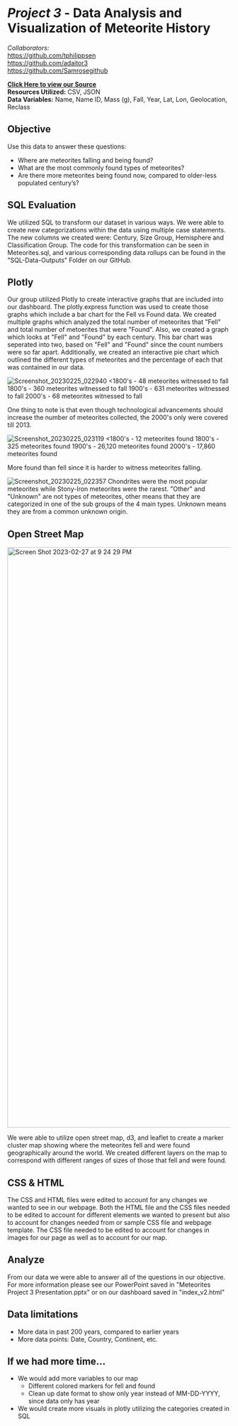 # *Project 3* - Data Analysis and Visualization of Meteorite History

*Collaborators:* <br />
https://github.com/tphilippsen <br />
https://github.com/adaitor3 <br />
https://github.com/Samrosegithub <br />

**[Click Here to view our Source](https://catalog.data.gov/dataset/meteorite-landings/resource/389dab1c-1e2e-4b13-83bf-d05a0219fe3e)** <br />
**Resources Utilized:** CSV, JSON  <br />
**Data Variables:** Name, Name ID, Mass (g), Fall, Year, Lat, Lon, Geolocation, Reclass  <br />

## Objective

Use this data to answer these questions: <br />
- Where are meteorites falling and being found? <br />
- What are the most commonly found types of meteorites? <br />
- Are there more meteorites being found now, compared to older-less populated century’s? <br />

## SQL Evaluation 

We utilized SQL to transform our dataset in various ways. We were able to create new categorizations within the data using multiple case statements.  The new columns we created were: Century, Size Group, Hemisphere and Classification Group. The code for this transformation can be seen in Meteorites.sql, and various corresponding data rollups can be found in the "SQL-Data-Outputs" Folder on our GitHub.

## Plotly 

Our group utilized Plotly to create interactive graphs that are included into our dashboard. The plotly.express function was used to create those graphs which include a bar chart for the Fell vs Found data. We created multiple graphs which analyzed the total number of meteorites that "Fell" and total number of metoerites that were "Found".  Also, we created a graph which looks at "Fell" and "Found" by each century. This bar chart was seperated into two, based on "Fell" and "Found" since the count numbers were so far apart. Additionally, we created an interactive pie chart which outlined the different types of meteorites and the percentage of each that was contained in our data. 

![Screenshot_20230225_022940](https://user-images.githubusercontent.com/30446886/221745437-5b4b9520-092d-45ad-a36c-e8bb62622f80.png)
<1800's - 48 meteorites witnessed to fall
1800's - 360 meteorites witnessed to fall
1900's - 631 meteorites witnessed to fall
2000's - 68 meteorites witnessed to fall

One thing to note is that even though technological advancements should increase the number of meteorites collected, the 2000's only were covered till 2013.

![Screenshot_20230225_023119](https://user-images.githubusercontent.com/30446886/221745439-677ecd81-8ff7-42f8-a4ee-bca74d9a9b2d.png)
<1800's - 12 meteorites found
1800's - 325 meteorites found
1900's - 26,120 meteorites found
2000's - 17,860 meteorites found

More found than fell since it is harder to witness meteorites falling.

![Screenshot_20230225_022357](https://user-images.githubusercontent.com/30446886/221745440-893cf6b4-b2d7-4add-aa62-00eacb37c70b.png)
Chondrites were the most popular meteorites while Stony-Iron meteorites were the rarest. "Other" and "Unknown" are not types of meteorites, other means that they are categorized in one of the sub groups of the 4 main types. Unknown means they are from a common unknown origin. 


## Open Street Map
<img width="1307" alt="Screen Shot 2023-02-27 at 9 24 29 PM" src="https://user-images.githubusercontent.com/64128126/221745968-70116fd5-87ba-49a4-93fd-2b8fe9b05ab2.png">

We were able to utilize open street map, d3, and leaflet to create a marker cluster map showing where the meteorites fell and were found geographically around the world.  We created different layers on the map to correspond with different ranges of sizes of those that fell and were found.

## CSS & HTML

The CSS and HTML files were edited to account for any changes we wanted to see in our webpage.  Both the HTML file and the CSS files needed to be edited to account for different elements we wanted to present but also to account for changes needed from or sample CSS file and webpage template.  The CSS file needed to be edited to account for changes in images for our page as well as to account for our map.

## Analyze

From our data we were able to answer all of the questions in our objective.  For more information please see our PowerPoint saved in "Meteorites Project 3 Presentation.pptx" or on our dashboard saved in "index_v2.html"

## Data limitations 
- More data in past 200 years, compared to earlier years <br />
- More data points: Date, Country, Continent, etc. <br />

## If we had more time...

* We would add more variables to our map  <br />
  * Different colored markers for fell and found<br />
  * Clean up date format to show only year instead of MM-DD-YYYY, since data only has year <br />
* We would create more visuals in plotly utilizing the categories created in SQL <br />

